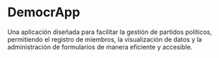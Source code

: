 # DemocrApp
Una aplicación diseñada para facilitar la gestión de partidos políticos, permitiendo el registro de miembros, la visualización de datos y la administración de formularios de manera eficiente y accesible.
